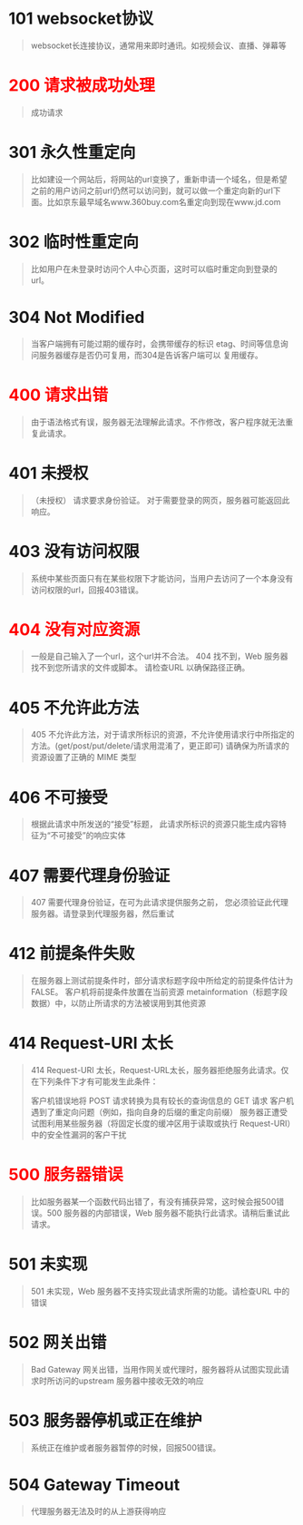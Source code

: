 # 101 websocket协议

> websocket长连接协议，通常用来即时通讯。如视频会议、直播、弹幕等



# <font color=red>200 请求被成功处理</font>

> 成功请求



# 301 永久性重定向

> 比如建设一个网站后，将网站的url变换了，重新申请一个域名，但是希望之前的用户访问之前url仍然可以访问到，就可以做一个重定向新的url下面。比如京东最早域名www.360buy.com名重定向到现在www.jd.com



# 302 临时性重定向

> 比如用户在未登录时访问个人中心页面，这时可以临时重定向到登录的url。



# 304 Not Modified

> 当客户端拥有可能过期的缓存时，会携带缓存的标识 etag、时间等信息询问服务器缓存是否仍可复用，而304是告诉客户端可以 复用缓存。



# <font color=red>400 请求出错</font>

> 由于语法格式有误，服务器无法理解此请求。不作修改，客户程序就无法重复此请求。



# 401 未授权

> （未授权） 请求要求身份验证。 对于需要登录的网页，服务器可能返回此响应。



# 403 没有访问权限

> 系统中某些页面只有在某些权限下才能访问，当用户去访问了一个本身没有访问权限的url，回报403错误。



# <font color=red>404 没有对应资源</font>

> 一般是自己输入了一个url，这个url并不合法。
> 404 找不到，Web 服务器找不到您所请求的文件或脚本。
> 请检查URL 以确保路径正确。



# 405 不允许此方法

> 405 不允许此方法，对于请求所标识的资源，不允许使用请求行中所指定的方法。(get/post/put/delete/请求用混淆了，更正即可)
> 请确保为所请求的资源设置了正确的 MIME 类型



# 406 不可接受

> 根据此请求中所发送的“接受”标题，
> 此请求所标识的资源只能生成内容特征为“不可接受”的响应实体



# 407 需要代理身份验证

> 407 需要代理身份验证，在可为此请求提供服务之前，
> 您必须验证此代理服务器。请登录到代理服务器，然后重试



# 412 前提条件失败

> 在服务器上测试前提条件时，部分请求标题字段中所给定的前提条件估计为FALSE。
> 客户机将前提条件放置在当前资源 metainformation（标题字段数据）中，以防止所请求的方法被误用到其他资源



# 414 Request-URI 太长

> 414 Request-URI 太长，Request-URL太长，服务器拒绝服务此请求。仅在下列条件下才有可能发生此条件：
>
> 客户机错误地将 POST 请求转换为具有较长的查询信息的 GET 请求
> 客户机遇到了重定向问题（例如，指向自身的后缀的重定向前缀）
> 服务器正遭受试图利用某些服务器（将固定长度的缓冲区用于读取或执行 Request-URI）中的安全性漏洞的客户干扰



# <font color=red>500 服务器错误</font>

>比如服务器某一个函数代码出错了，有没有捕获异常，这时候会报500错误。500 服务器的内部错误，Web 服务器不能执行此请求。请稍后重试此请求。



# 501 未实现

> 501 未实现，Web 服务器不支持实现此请求所需的功能。请检查URL 中的错误



# 502 网关出错

> Bad Gateway
> 网关出错，当用作网关或代理时，服务器将从试图实现此请求时所访问的upstream 服务器中接收无效的响应



# 503 服务器停机或正在维护

> 系统正在维护或者服务器暂停的时候，回报500错误。



# 504 Gateway Timeout

> 代理服务器无法及时的从上游获得响应

